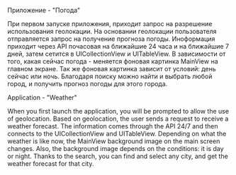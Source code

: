 
Приложение  - "Погода"

При первом запуске приложения, приходит запрос на разрешение использования геолокации.
На основании геолокации пользователя отправляется запрос на получение прогноза погоды.
Иноформация приходит через API почасовая на ближайшие 24 часа и на ближайшие 7 дней, затем сетится в UICollectionView и UITableView.
В зависимости от того, какая сейчас погода - меняется фоновая картинка MainView на главном экране.
Так же фоновая картинка зависит от условий: день сейчас или ночь.
Благодаря поиску можно найти и выбрать любой город, и получить прогноз погоды для этого города.


Application - "Weather"

When you first launch the application, you will be prompted to allow the use of geolocation.
Based on geolocation, the user sends a request to receive a weather forecast.
The information comes through the API 24/7 and then connects to the UICollectionView and UITableView.
Depending on what the weather is like now, the MainView background image on the main screen changes.
Also, the background image depends on the conditions: it is day or night.
Thanks to the search, you can find and select any city, and get the weather forecast for that city.
